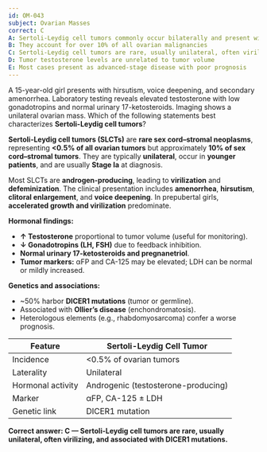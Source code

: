 ```yaml
---
id: OM-043
subject: Ovarian Masses
correct: C
A: Sertoli-Leydig cell tumors commonly occur bilaterally and present with estrogenic effects only
B: They account for over 10% of all ovarian malignancies
C: Sertoli-Leydig cell tumors are rare, usually unilateral, often virilizing, and associated with DICER1 mutations
D: Tumor testosterone levels are unrelated to tumor volume
E: Most cases present as advanced-stage disease with poor prognosis
---
```


A 15-year-old girl presents with hirsutism, voice deepening, and secondary amenorrhea. Laboratory testing reveals elevated testosterone with low gonadotropins and normal urinary 17-ketosteroids. Imaging shows a unilateral ovarian mass. Which of the following statements best characterizes **Sertoli-Leydig cell tumors**?

<!-- EXPLANATION -->

**Sertoli-Leydig cell tumors (SLCTs)** are **rare sex cord–stromal neoplasms**, representing **<0.5% of all ovarian tumors** but approximately **10% of sex cord–stromal tumors**. They are typically **unilateral**, occur in **younger patients**, and are usually **Stage Ia** at diagnosis.  

Most SLCTs are **androgen-producing**, leading to **virilization** and **defeminization**. The clinical presentation includes **amenorrhea**, **hirsutism**, **clitoral enlargement**, and **voice deepening**. In prepubertal girls, **accelerated growth and virilization** predominate.  

**Hormonal findings:**  
- **↑ Testosterone** proportional to tumor volume (useful for monitoring).  
- **↓ Gonadotropins (LH, FSH)** due to feedback inhibition.  
- **Normal urinary 17-ketosteroids and pregnanetriol**.  
- **Tumor markers:** αFP and CA-125 may be elevated; LDH can be normal or mildly increased.  

**Genetics and associations:**  
- ~50% harbor **DICER1 mutations** (tumor or germline).  
- Associated with **Ollier’s disease** (enchondromatosis).  
- Heterologous elements (e.g., rhabdomyosarcoma) confer a worse prognosis.  

| **Feature** | **Sertoli-Leydig Cell Tumor** |
|--------------|-------------------------------|
| Incidence | <0.5% of ovarian tumors |
| Laterality | Unilateral |
| Hormonal activity | Androgenic (testosterone-producing) |
| Marker | αFP, CA-125 ± LDH |
| Genetic link | DICER1 mutation |

**Correct answer: C — Sertoli-Leydig cell tumors are rare, usually unilateral, often virilizing, and associated with DICER1 mutations.**
